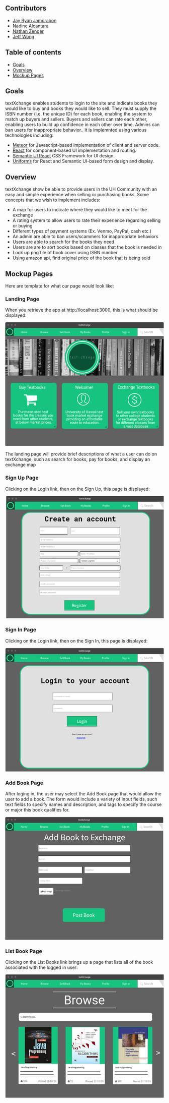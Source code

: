 ## Contributors
* [Jay Ryan Jamorabon](https://jayryanj.github.io/)
* [Nadine Alcantara](https://nadine-alcantara.github.io/)
* [Nathan Zenger](https://nzenger.github.io/)
* [Jeff Wong](https://jeff-yc-wong.github.io/)

## Table of contents

* [Goals](#goals)
* [Overview](#overview)
* [Mockup Pages](#mockup-pages)

## Goals 

textXchange enables students to login to the site and indicate books they would like to buy and books they would like to sell. They must supply the ISBN number (i.e. the unique ID) for each book, enabling the system to match up buyers and sellers. Buyers and sellers can rate each other, enabling users to build up confidence in each other over time. Admins can ban users for inappropriate behavior.. It is implemnted using various technologies including:

* [Meteor](https://www.meteor.com/) for Javascript-based implementation of client and server code. 
* [React](https://reactjs.org/) for component-based UI implementation and routing.
* [Semantic UI React](https://react.semantic-ui.com/) CSS Framework for UI design.
* [Uniforms](https://uniforms.tools/) for React and Semantic UI-based form design and display.

## Overview

textXchange show be able to provide users in the UH Community with an easy and simple experience when selling or purchasing books. Some concepts that we wish to implement includes:

* A map for users to indicate where they would like to meet for the exchange
* A rating system to allow users to rate their experience regarding selling or buying
* Different types of payment systems (Ex. Venmo, PayPal, cash etc.)
* An admin are able to ban users/scammers for inappropriate behaviors
* Users are able to search for the books they need
* Users are are to sort books based on classes that the book is needed in
* Look up png file of book cover using ISBN number
* Using amazon api, find original price of the book that is being sold

## Mockup Pages

Here are template for what our page would look like:

### Landing Page

When you retrieve the app at http://localhost:3000, this is what should be displayed:

![](Mockup/Landing.png)

The landing page will provide brief descriptions of what a user can do on textXchange, such as search for books, pay for books, and display an exchange map

### Sign Up Page

Clicking on the Login link, then on the Sign Up, this page is displayed:


![](Mockup/SignUp.png)

### Sign In Page

Clicking on the Login link, then on the Sign In, this page is displayed:

![](Mockup/SignIn.png)

### Add Book Page

After loging in, the user may select the Add Book page that would allow the user to add a book. The form would include a variety of input fields, such text fields to specify names and description, and tags to specify the course or major this book qualifies for.

![](Mockup/AddBook.png)

### List Book Page

Clicking on the List Books link brings up a page that lists all of the book associated with the logged in user:

![](Mockup/Browse.png)
